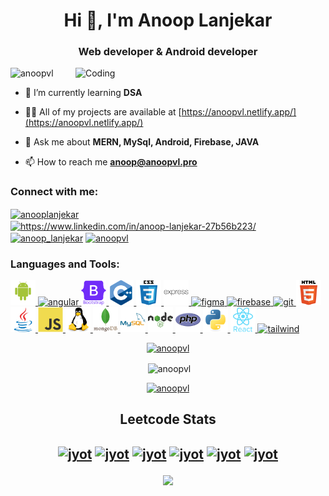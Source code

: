 <h1 align="center">Hi 👋, I'm Anoop Lanjekar</h1>
<h3 align="center">Web developer & Android developer</h3>
<img align="right" alt="Coding" width="400" src="https://media.tenor.com/dPSiy7Ief8AAAAAC/multitasking-multitask.gif">

<p align="left"> <img src="https://komarev.com/ghpvc/?username=anoopvl&label=Profile%20views&color=0e75b6&style=flat" alt="anoopvl" /> </p>

- 🌱 I’m currently learning **DSA**

- 👨‍💻 All of my projects are available at [https://anoopvl.netlify.app/](https://anoopvl.netlify.app/)

- 💬 Ask me about **MERN, MySql, Android, Firebase, JAVA**

- 📫 How to reach me **anoop@anoopvl.pro**


<h3 align="left">Connect with me:</h3>
<p align="left">
<a href="https://twitter.com/anooplanjekar" target="blank"><img align="center" src="https://raw.githubusercontent.com/rahuldkjain/github-profile-readme-generator/master/src/images/icons/Social/twitter.svg" alt="anooplanjekar" height="30" width="40" /></a>
<a href="https://linkedin.com/in/https://www.linkedin.com/in/anoop-lanjekar-27b56b223/" target="blank"><img align="center" src="https://raw.githubusercontent.com/rahuldkjain/github-profile-readme-generator/master/src/images/icons/Social/linked-in-alt.svg" alt="https://www.linkedin.com/in/anoop-lanjekar-27b56b223/" height="30" width="40" /></a>
<a href="https://instagram.com/anoop_lanjekar" target="blank"><img align="center" src="https://raw.githubusercontent.com/rahuldkjain/github-profile-readme-generator/master/src/images/icons/Social/instagram.svg" alt="anoop_lanjekar" height="30" width="40" /></a>
<a href="https://www.leetcode.com/anoopvl" target="blank"><img align="center" src="https://raw.githubusercontent.com/rahuldkjain/github-profile-readme-generator/master/src/images/icons/Social/leet-code.svg" alt="anoopvl" height="30" width="40" /></a>
</p>

<h3 align="left">Languages and Tools:</h3>
<p align="left"> <a href="https://developer.android.com" target="_blank" rel="noreferrer"> <img src="https://raw.githubusercontent.com/devicons/devicon/master/icons/android/android-original-wordmark.svg" alt="android" width="40" height="40"/> </a> <a href="https://angular.io" target="_blank" rel="noreferrer"> <img src="https://angular.io/assets/images/logos/angular/angular.svg" alt="angular" width="40" height="40"/> </a> <a href="https://getbootstrap.com" target="_blank" rel="noreferrer"> <img src="https://raw.githubusercontent.com/devicons/devicon/master/icons/bootstrap/bootstrap-plain-wordmark.svg" alt="bootstrap" width="40" height="40"/> </a> <a href="https://www.w3schools.com/cpp/" target="_blank" rel="noreferrer"> <img src="https://raw.githubusercontent.com/devicons/devicon/master/icons/cplusplus/cplusplus-original.svg" alt="cplusplus" width="40" height="40"/> </a> <a href="https://www.w3schools.com/css/" target="_blank" rel="noreferrer"> <img src="https://raw.githubusercontent.com/devicons/devicon/master/icons/css3/css3-original-wordmark.svg" alt="css3" width="40" height="40"/> </a> <a href="https://expressjs.com" target="_blank" rel="noreferrer"> <img src="https://raw.githubusercontent.com/devicons/devicon/master/icons/express/express-original-wordmark.svg" alt="express" width="40" height="40"/> </a> <a href="https://www.figma.com/" target="_blank" rel="noreferrer"> <img src="https://www.vectorlogo.zone/logos/figma/figma-icon.svg" alt="figma" width="40" height="40"/> </a> <a href="https://firebase.google.com/" target="_blank" rel="noreferrer"> <img src="https://www.vectorlogo.zone/logos/firebase/firebase-icon.svg" alt="firebase" width="40" height="40"/> </a> <a href="https://git-scm.com/" target="_blank" rel="noreferrer"> <img src="https://www.vectorlogo.zone/logos/git-scm/git-scm-icon.svg" alt="git" width="40" height="40"/> </a> <a href="https://www.w3.org/html/" target="_blank" rel="noreferrer"> <img src="https://raw.githubusercontent.com/devicons/devicon/master/icons/html5/html5-original-wordmark.svg" alt="html5" width="40" height="40"/> </a> <a href="https://www.java.com" target="_blank" rel="noreferrer"> <img src="https://raw.githubusercontent.com/devicons/devicon/master/icons/java/java-original.svg" alt="java" width="40" height="40"/> </a> <a href="https://developer.mozilla.org/en-US/docs/Web/JavaScript" target="_blank" rel="noreferrer"> <img src="https://raw.githubusercontent.com/devicons/devicon/master/icons/javascript/javascript-original.svg" alt="javascript" width="40" height="40"/> </a>  <a href="https://www.linux.org/" target="_blank" rel="noreferrer"> <img src="https://raw.githubusercontent.com/devicons/devicon/master/icons/linux/linux-original.svg" alt="linux" width="40" height="40"/> </a> <a href="https://www.mongodb.com/" target="_blank" rel="noreferrer"> <img src="https://raw.githubusercontent.com/devicons/devicon/master/icons/mongodb/mongodb-original-wordmark.svg" alt="mongodb" width="40" height="40"/> </a> <a href="https://www.mysql.com/" target="_blank" rel="noreferrer"> <img src="https://raw.githubusercontent.com/devicons/devicon/master/icons/mysql/mysql-original-wordmark.svg" alt="mysql" width="40" height="40"/> </a> <a href="https://nodejs.org" target="_blank" rel="noreferrer"> <img src="https://raw.githubusercontent.com/devicons/devicon/master/icons/nodejs/nodejs-original-wordmark.svg" alt="nodejs" width="40" height="40"/> </a> <a href="https://www.php.net" target="_blank" rel="noreferrer"> <img src="https://raw.githubusercontent.com/devicons/devicon/master/icons/php/php-original.svg" alt="php" width="40" height="40"/> </a> <a href="https://www.python.org" target="_blank" rel="noreferrer"> <img src="https://raw.githubusercontent.com/devicons/devicon/master/icons/python/python-original.svg" alt="python" width="40" height="40"/> </a> <a href="https://reactjs.org/" target="_blank" rel="noreferrer"> <img src="https://raw.githubusercontent.com/devicons/devicon/master/icons/react/react-original-wordmark.svg" alt="react" width="40" height="40"/> </a> <a href="https://tailwindcss.com/" target="_blank" rel="noreferrer"> <img src="https://www.vectorlogo.zone/logos/tailwindcss/tailwindcss-icon.svg" alt="tailwind" width="40" height="40"/> </a> </p>

<p align="center"> <a href="https://github.com/ryo-ma/github-profile-trophy"><img src="https://github-profile-trophy.vercel.app/?username=anoopvl&theme=algolia" alt="anoopvl" /></a> </p>

<p align="center">&nbsp;<img align="center" src="https://github-readme-stats.vercel.app/api?username=anoopvl&show_icons=true&locale=en&theme=tokyonight" alt="anoopvl" /></p>

<p align="center"><a href="https://git.io/streak-stats"><img src="https://streak-stats.demolab.com/?user=anoopvl&theme=tokyonight" alt="anoopvl" /></a></p>


<h2 align="center">Leetcode Stats<h2>  
<p align="center">
  <a href="https://leetcode.com/AnoopVL/" target="_blank"><img align="center" src="https://leetcode.com/static/images/badges/2024/gif/2024-07.gif" alt="jyot" height="100" width="100" /></a>
  <a href="https://leetcode.com/AnoopVL/" target="_blank"><img align="center" src="https://leetcode.com/static/images/badges/2024/gif/2024-08.gif" alt="jyot" height="100" width="100" /></a>
  <a href="https://leetcode.com/AnoopVL/" target="_blank"><img align="center" src="https://leetcode.com/static/images/badges/2024/gif/2024-12.gif" alt="jyot" height="100" width="100" /></a>
  <a href="https://leetcode.com/AnoopVL/" target="_blank"><img align="center" src="https://assets.leetcode.com/static_assets/marketing/2024-200.gif" alt="jyot" height="100" width="100" /></a>
  <a href="https://leetcode.com/AnoopVL/" target="_blank"><img align="center" src="https://assets.leetcode.com/static_assets/marketing/2024-100.gif" alt="jyot" height="100" width="100" /></a>
    <a href="https://leetcode.com/AnoopVL/" target="_blank"><img align="center" src="https://assets.leetcode.com/static_assets/marketing/2024-50.gif" alt="jyot" height="100" width="100" /></a>

</p>
<p align="center">
<!-- <img  align=top flex-grow=1 src="https://leetcard.jacoblin.cool/AnoopVL?theme=dark&font=Nunito&ext=heatmap" />  -->
  <a href="https://leetcode.com/AnoopVL/" target="_blank"><img  align=top flex-grow=1 src="https://leetcard.jacoblin.cool/AnoopVL?theme=dark&font=Nunito&ext=contest" /> </a>
</p>
